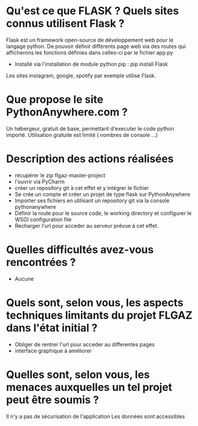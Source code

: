 # Qu'est ce que FLASK ? Quels sites connus utilisent Flask ?

Flask est un framework open-source de développement web pour le langage python. De pouvoir définir différents page web via des routes qui afficherons les fonctions définies dans celles-ci par le fichier app.py

- Installé via l'installation de module python pip : pip install Flask

Les sites instagram, google, spotify par exemple utilise Flask.

 # Que propose le site PythonAnywhere.com ?

Un hébergeur, gratuit de base, permettant d'executer le code python importé.
Utilisation gratuite est limité ( nombres de console ...)

# Description des actions réalisées

- récupérer le zip flgaz-master-project
- l'ouvrir via PyCharm
- créer un repository git à cet effet et y intégrer le fichier
- Se crée un compte et créer un projet de type flask sur PythonAnywhere
- Importer ses fichiers en utilisant un repository git via la console pythonanywhere
- Définir la route pour le source code, le working directory et configurer le WSGI configuration file
- Recharger l'url pour acceder au serveur prévue à cet effet.

# Quelles difficultés avez-vous rencontrées ?

- Aucune

# Quels sont, selon vous, les aspects techniques limitants du projet FLGAZ dans l'état initial ?

- Obliger de rentrer l'url pour acceder au differentes pages
- interface graphique à améliorer

# Quelles sont, selon vous, les menaces auxquelles un tel projet peut être soumis ?

Il n'y a pas de sécurisation de l'application
Les données sont accessibles
